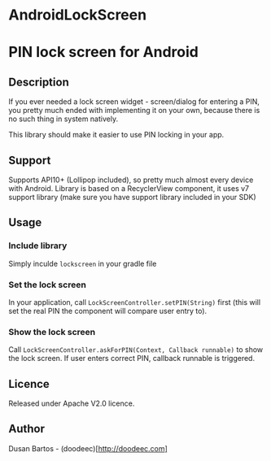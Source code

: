 AndroidLockScreen
=================

# PIN lock screen for Android

## Description
If you ever needed a lock screen widget - screen/dialog for entering a PIN, you pretty much ended
with implementing it on your own, because there is no such thing in system natively.

This library should make it easier to use PIN locking in your app.

## Support
Supports API10+ (Lollipop included), so pretty much almost every device with Android. Library
is based on a RecyclerView component, it uses v7 support library (make sure you have support
library included in your SDK)

## Usage
### Include library
Simply inculde `lockscreen` in your gradle file

### Set the lock screen
In your application, call `LockScreenController.setPIN(String)` first (this will set the real PIN
the component will compare user entry to).

### Show the lock screen
Call `LockScreenController.askForPIN(Context, Callback runnable)` to show the lock screen. If user
enters correct PIN, callback runnable is triggered.

## Licence
Released under Apache V2.0 licence.

## Author
Dusan Bartos - (doodeec)[http://doodeec.com]

